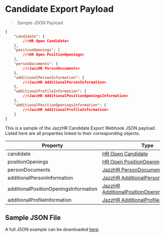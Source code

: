 # Candidate Export Payload

> Sample JSON Payload

```json
{
    "candidate": {
        //<HR Open Candidate>
    },
    "positionOpenings": [
        //<HR Open PositionOpenings>
    ],
    "personDocuments": {
        //<JazzHR PersonDocuments>
    },
    "additionalPersonInformation": {
        //<JazzHR AdditionalPersonInformation>
    },
    "additionalProfileInformation": {
        //<JazzHR AdditionalPositionOpeningsInformation>
    },
    "additionalPositionOpeningsInformation": {
        //<JazzHR AdditionalProfileInformation>
    }
}
```

This is a sample of the JazzHR Candidate Export Webhook JSON payload. Listed here
are all properties linked to their corresponding objects.

Property | Type
-------- | ----
candidate | [HR Open Candidate](#hr-open-candidate-object)
positionOpenings | [HR Open PositionOpenings Array](#hr-open-positionopenings-array)
personDocuments | [JazzHR PersonDocuments Object](#jazzhr-persondocuments-object)
additionalPersonInformation | [JazzHR AdditionalPersonInformation](#jazzhr-additionalpersoninformation-object)
additionalPositionOpeningsInformation | [JazzHR AdditionalPositionOpeningsInformation](#jazzhr-additionalpositionopeningsinformation-object)
additionalProfileInformation | [JazzHR AdditionalProfileInformation](#jazzhr-additionalprofileinformation-object)

## Sample JSON File

A full JSON example can be downloaded [here](files/jazzhr_candidate_export.sample.json).
